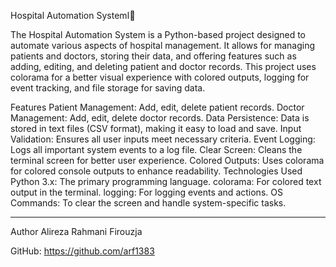 Hospital Automation Systemا🏥

The Hospital Automation System is a Python-based project designed to automate various aspects of hospital management. It allows for managing patients and doctors, storing their data, and offering features such as adding, editing, and deleting patient and doctor records. This project uses colorama for a better visual experience with colored outputs, logging for event tracking, and file storage for saving data.

Features
Patient Management: Add, edit, delete patient records.
Doctor Management: Add, edit, delete doctor records.
Data Persistence: Data is stored in text files (CSV format), making it easy to load and save.
Input Validation: Ensures all user inputs meet necessary criteria.
Event Logging: Logs all important system events to a log file.
Clear Screen: Cleans the terminal screen for better user experience.
Colored Outputs: Uses colorama for colored console outputs to enhance readability.
Technologies Used
Python 3.x: The primary programming language.
colorama: For colored text output in the terminal.
logging: For logging events and actions.
OS Commands: To clear the screen and handle system-specific tasks.

-------------------------------------------------

Author
Alireza Rahmani Firouzja

GitHub: https://github.com/arf1383


